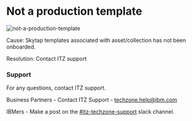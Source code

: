 #  Not a production template

![not-a-production-template](https://github.com/IBM/itz-support-public/blob/main/IBM-Technology-Zone/IBM-Technology-Zone-Runbooks/Images/not%20a%20production%20template.png)

Cause: Skytap templates associated with asset/collection has not been onboarded.

Resolution: Contact ITZ support

### Support

For any questions, contact ITZ support.

Business Partners - Contact ITZ Support - techzone.help@ibm.com

IBMers - Make a post on the [#itz-techzone-support](https://ibm-dte.slack.com/archives/C0124J683GW) slack channel.
